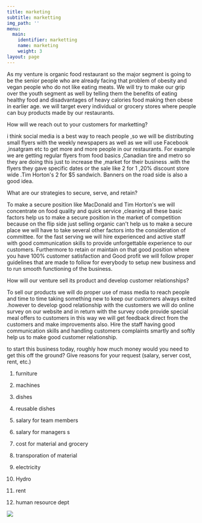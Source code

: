 ```yaml
---
title: marketing
subtitle: marketting
img_path: ''
menu:
  main:
    identifier: marketting
    name: marketing
    weight: 3
layout: page
---
```

As my venture is organic food restaurant so the major segment is going to be the senior people who are already facing that problem of obesity and vegan people who do not like eating meats. We will try to make our grip over the youth segment as well by telling them the benefits of eating healthy food and disadvantages of heavy calories food making then obese in earlier age. we will target every individual or grocery stores where people can buy products made by our restaurants.

How will we reach out to your customers for marketting?                                                              

i think social media is a best way to reach people ,so we will be distributing small flyers with the weekly newspapers as well as we will use Facebook ,insatgram etc to get more and more people in our restaurants. For example we are getting regular flyers from food basics ,Canadian tire and metro so they are doing this just to increase the ,market for their business .with the flyers they gave specific dates or the sale like 2 for 1 ,20% discount store wide .Tim Horton's 2 for $5 sandwich. Banners on the road side  is also a good idea.

 What are our strategies to secure, serve, and retain? 

To make a secure position like MacDonald and Tim Horton's we will concentrate on food quality and quick service ,cleaning all these basic factors help us to make a secure position in the market of competition because on the flip side just selling organic can't help us to make a secure place we will have to take several other factors into the consideration of committee. for the fast serving we will hire experienced and active staff with good communication skills to provide unforgettable experience to our customers. Furthermore to retain or  maintain on that good position where you have 100% customer satisfaction and Good profit we will follow proper guidelines that are made to follow for everybody to setup new business and to run smooth functioning of the business.

 How will our venture sell its product and develop customer relationships?

 To sell our products we will do proper use of mass media to reach people and time to time taking something new to keep our customers always exited .however to develop good relationship with the customers we will do online survey on our website and in return with the survey code provide special meal offers to customers in this way we will get feedback direct from the customers and make improvements also. Hire the staff having good communication skills and handling customers complaints smartly and softly help us to make good customer relationship.

 to start this business today, roughly how much money would you need to get this off the ground? Give reasons for your request (salary, server cost, rent, etc.)

1.	furniture

2.	machines

3.	dishes

4.	reusable dishes

5.	salary for team members

6.	salary for managers s

7.	cost for material and grocery

8.	transporation of material

9.	electricity

10.	Hydro

11.	rent

12.	human resource dept











![](/images/of.jpg)

